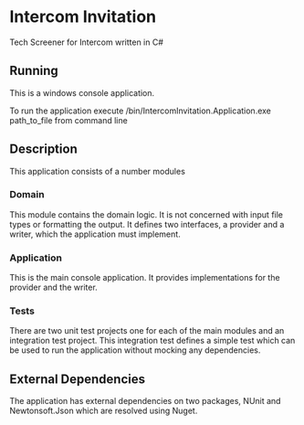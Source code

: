 
# Intercom Invitation

Tech Screener for Intercom written in C#

## Running

This is a windows console application.

To run the application execute /bin/IntercomInvitation.Application.exe path_to_file from command line

## Description

This application consists of a number modules 

### Domain
This module contains the domain logic. It is not concerned with input file types or formatting the output. It defines two interfaces, a provider and a writer, which the application must implement.

### Application
This is the main console application. It provides implementations for the provider and the writer. 

### Tests
There are two unit test projects one for each of the main modules and an integration test project. This integration test defines a simple test which can be used to run the application without mocking any dependencies.

## External Dependencies 
The application has external dependencies on two packages, NUnit and Newtonsoft.Json which are resolved using Nuget.    

